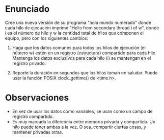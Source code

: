# Enunciado
Cree una nueva versión de su programa "hola mundo numerado" donde cada hilo de ejecución imprime "Hello from secondary thread i of w", donde i es el número de hilo y w la cantidad total de hilos que componen el equipo, pero con los siguientes cambios:

1. Haga que los datos comunes para todos los hilos de ejecución (el número w) estén en un registro (estructura) compartido para cada hilo. Mantenga los datos exclusivos para cada hilo (i) se mantengan en el registro privado.

2. Reporte la duración en segundos que los hilos toman en saludar. Puede usar la función POSIX clock_gettime() de <time.h>.

# Observaciones
- En vez de usar los datos como variables, se usan como un campo de registro compartido.
- Es muy marcada la diferencia entre memoria privada y compartida. Un hilo puede tener ambas a la vez. O sea, compartir ciertas cosas, y mantener privadas otras.